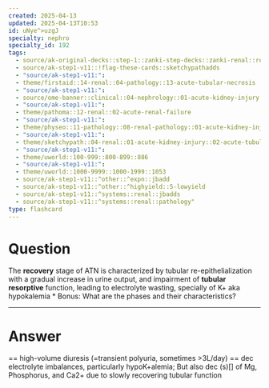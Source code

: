 ```yaml
---
created: 2025-04-13
updated: 2025-04-13T10:53
id: uNye^>uzgJ
specialty: nephro
specialty_id: 192
tags:
  - source/ak-original-decks::step-1::zanki-step-decks::zanki-renal::renal-pathology
  - source/ak-step1-v11::!flag-these-cards::sketchypathadds
  - "source/ak-step1-v11:": 
  - theme/firstaid::14-renal::04-pathology::13-acute-tubular-necrosis
  - "source/ak-step1-v11:": 
  - source/ome-banner::clinical::04-nephrology::01-acute-kidney-injury
  - "source/ak-step1-v11:": 
  - theme/pathoma::12-renal::02-acute-renal-failure
  - "source/ak-step1-v11:": 
  - theme/physeo::11-pathology::08-renal-pathology::01-acute-kidney-injury
  - "source/ak-step1-v11:": 
  - theme/sketchypath::04-renal::01-acute-kidney-injury::02-acute-tubular-necrosis-(atn)
  - "source/ak-step1-v11:": 
  - theme/uworld::100-999::800-899::886
  - "source/ak-step1-v11:": 
  - theme/uworld::1000-9999::1000-1999::1053
  - source/ak-step1-v11::^other::^expn::jbadd
  - source/ak-step1-v11::^other::^highyield::5-lowyield
  - source/ak-step1-v11::^systems::renal::jbadds
  - source/ak-step1-v11::^systems::renal::pathology"
type: flashcard
---
```


# Question
The **recovery** stage of ATN is characterized by tubular re-epithelialization with a gradual increase in urine output, and impairment of **tubular resorptive** function, leading to electrolyte wasting, specially of K+ aka hypokalemia  * Bonus: What are the phases and their characteristics?

---

# Answer
== high-volume diuresis (=transient polyuria, sometimes >3L/day)  == dec electrolyte imbalances, particularly hypoK+alemia; But also dec (s)[] of Mg, Phosphorus, and Ca2+ due to slowly recovering tubular function